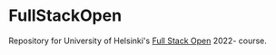 # FullStackOpen

Repository for University of Helsinki's [Full Stack Open](https://fullstackopen.com/) 2022- course.
